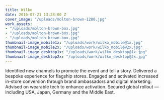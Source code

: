 ```yaml
---
title: Wilko
date: 2016-07-21 13:28:00 Z
cover_image: "/uploads/molton-brown-1280.jpg"
work_assets:
- "/uploads/molton-brown-box.jpg"
- "/uploads/molton-brown-box.jpg"
- "/uploads/molton-brown-box.jpg"
thumbnail-image_mobile1x: "/uploads/work/wilko_mobile@1x.jpg"
thumbnail-image_mobile2x: "/uploads/work/wilko_mobile@2x.jpg"
thumbnail-image_desktop1x: "/uploads/work/wilko_desktop@1x.jpg"
thumbnail-image_desktop2x: "/uploads/work/wilko_desktop@2x.jpg"
---
```


Identified new channels to promote the event and tell a story. Delivered a bespoke experience for flagship stores. Engaged and activated increased in-store conversion through brand ambassadors and digital marketing. Advised on wearable tech to enhance activation. Secured global rollout — including USA, Japan, Germany and the Middle East.
